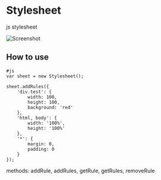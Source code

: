 Stylesheet
==========
js stylesheet

![Screenshot](http://github.com/creaven/stylesheet/raw/master/sheet.gif)

How to use
----------

	#js
	var sheet = new Stylesheet();
	
	sheet.addRules({
		'div.test': {
			width: 100,
			height: 100,
			background: 'red'
		},
		'html, body': {
			width: '100%',
			height: '100%'
		},
		'*': {
			margin: 0,
			padding: 0
		}
	});

methods: addRule, addRules, getRule, getRules, removeRule